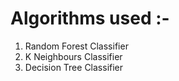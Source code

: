 # Algorithms used :-
  1) Random Forest Classifier
  2) K Neighbours Classifier
  3) Decision Tree Classifier

